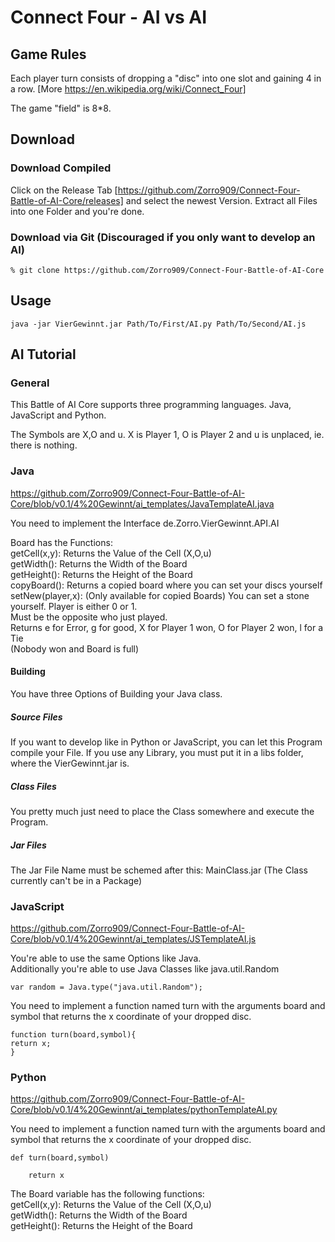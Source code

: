 # Connect Four - AI vs AI

## Game Rules

Each player turn consists of dropping a "disc" into one slot and gaining 4 in a row. [More https://en.wikipedia.org/wiki/Connect_Four]

The game "field" is 8*8.

## Download

### Download Compiled

Click on the Release Tab [https://github.com/Zorro909/Connect-Four-Battle-of-AI-Core/releases] and select the newest Version.
Extract all Files into one Folder and you're done.

### Download via Git (Discouraged if you only want to develop an AI)

```
% git clone https://github.com/Zorro909/Connect-Four-Battle-of-AI-Core
```

## Usage

```
java -jar VierGewinnt.jar Path/To/First/AI.py Path/To/Second/AI.js
```

## AI Tutorial

### General

This Battle of AI Core supports three programming languages.
Java, JavaScript and Python.

The Symbols are X,O and u.
X is Player 1, O is Player 2 and u is unplaced, ie. there is nothing.

### Java

https://github.com/Zorro909/Connect-Four-Battle-of-AI-Core/blob/v0.1/4%20Gewinnt/ai_templates/JavaTemplateAI.java

You need to implement the Interface de.Zorro.VierGewinnt.API.AI

Board has the Functions:  
	getCell(x,y): Returns the Value of the Cell (X,O,u)  
	getWidth(): Returns the Width of the Board  
	getHeight(): Returns the Height of the Board  
	copyBoard(): Returns a copied board where you can set your discs yourself  
	setNew(player,x): (Only available for copied Boards) You can set a stone yourself. Player is either 0 or 1.  
	                   Must be the opposite who just played.  
			   Returns e for Error, g for good, X for Player 1 won, O for Player 2 won, l for a Tie  
			   (Nobody won and Board is full)
		
#### Building

You have three Options of Building your Java class.

##### Source Files

If you want to develop like in Python or JavaScript, you can let this Program compile your File. If you use any Library, you must put it in a libs folder, where the VierGewinnt.jar is.

##### Class Files

You pretty much just need to place the Class somewhere and execute the Program.

##### Jar Files

The Jar File Name must be schemed after this: MainClass.jar (The Class currently can't be in a Package)

### JavaScript

https://github.com/Zorro909/Connect-Four-Battle-of-AI-Core/blob/v0.1/4%20Gewinnt/ai_templates/JSTemplateAI.js

You're able to use the same Options like Java.  
Additionally you're able to use Java Classes like java.util.Random
```
var random = Java.type("java.util.Random");
```

You need to implement a function named turn with the arguments board and symbol that returns the x coordinate of your dropped disc.
```
function turn(board,symbol){
return x;
}
```

### Python

https://github.com/Zorro909/Connect-Four-Battle-of-AI-Core/blob/v0.1/4%20Gewinnt/ai_templates/pythonTemplateAI.py

You need to implement a function named turn with the arguments board and symbol that returns the x coordinate of your dropped disc.

```
def turn(board,symbol)

    return x
```

The Board variable has the following functions:  
	getCell(x,y): Returns the Value of the Cell (X,O,u)  
	getWidth(): Returns the Width of the Board  
	getHeight(): Returns the Height of the Board  
